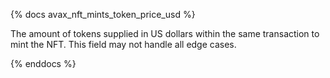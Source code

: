 {% docs avax_nft_mints_token_price_usd %}

The amount of tokens supplied in US dollars within the same transaction to mint the NFT. This field may not handle all edge cases.

{% enddocs %}